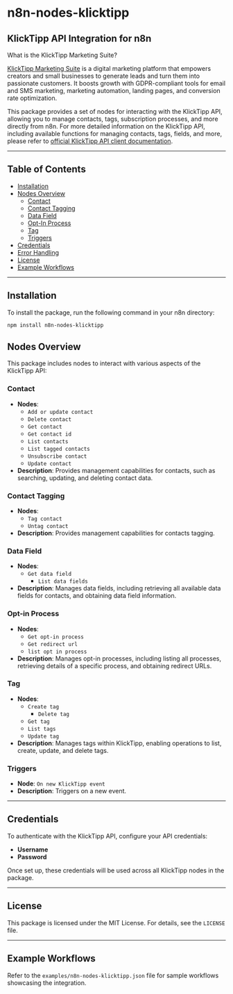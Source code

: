 # n8n-nodes-klicktipp

## KlickTipp API Integration for n8n

What is the KlickTipp Marketing Suite?

<a href="https://www.klicktipp.com/de?source=n8n" title="E-Mail-Marketing" target="_blank" rel="noopener noreferrer">KlickTipp Marketing Suite</a> is a digital marketing platform that empowers creators and small businesses to generate leads and turn them into passionate customers. It boosts growth with GDPR-compliant tools for email and SMS marketing, marketing automation, landing pages, and conversion rate optimization.

This package provides a set of nodes for interacting with the KlickTipp API, allowing you to manage contacts, tags, subscription processes, and more directly from n8n.
For more detailed information on the KlickTipp API, including available functions for managing contacts, tags, fields, and more, please refer to <a href="https://www.klicktipp.com/de/support/wissensdatenbank/application-programming-interface-api?source=n8n" target="_blank" rel="noopener" title="E-Mail-Marketing API">official KlickTipp API client documentation</a>.

---

## Table of Contents

- [Installation](#installation)
- [Nodes Overview](#nodes-overview)
  - [Contact](#contact)
  - [Contact Tagging](#contact-tagging)
  - [Data Field](#data-field)
  - [Opt-In Process](#opt-in-process)
  - [Tag](#tag)
  - [Triggers](#triggers)
- [Credentials](#credentials)
- [Error Handling](#error-handling)
- [License](#license)
- [Example Workflows](#example-workflows)

---

## Installation

To install the package, run the following command in your n8n directory:

```bash
npm install n8n-nodes-klicktipp
```

## Nodes Overview

This package includes nodes to interact with various aspects of the KlickTipp API:

### Contact

- **Nodes**:
  - `Add or update contact`
  - `Delete contact`
  - `Get contact`
  - `Get contact id`
  - `List contacts`
  - `List tagged contacts`
  - `Unsubscribe contact`
  - `Update contact`
- **Description**: Provides management capabilities for contacts, such as searching, updating, and deleting contact data.

### Contact Tagging

- **Nodes**:
  - `Tag contact`
  - `Untag contact`
- **Description**: Provides management capabilities for contacts tagging.

### Data Field

- **Nodes**: 
  - `Get data field`
	- `List data fields`
- **Description**: Manages data fields, including retrieving all available data fields for contacts, and obtaining data field information.

### Opt-in Process

- **Nodes**:
  - `Get opt-in process`
  - `Get redirect url`
  - `list opt in process`
- **Description**: Manages opt-in processes, including listing all processes, retrieving details of a specific process, and obtaining redirect URLs.

### Tag

- **Nodes**:
  - `Create tag`
	- `Delete tag`
  - `Get tag`
  - `List tags`
  - `Update tag`
- **Description**: Manages tags within KlickTipp, enabling operations to list, create, update, and delete tags.

### Triggers

- **Node**: `On new KlickTipp event`
- **Description**: Triggers on a new event.

---

## Credentials

To authenticate with the KlickTipp API, configure your API credentials:

- **Username**
- **Password**

Once set up, these credentials will be used across all KlickTipp nodes in the package.

---

## License

This package is licensed under the MIT License. For details, see the `LICENSE` file.

---

## Example Workflows

Refer to the `examples/n8n-nodes-klicktipp.json` file for sample workflows showcasing the integration.
